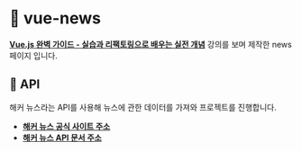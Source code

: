 # :page_with_curl: vue-news

**[Vue.js 완벽 가이드 - 실습과 리팩토링으로 배우는 실전 개념](https://www.inflearn.com/course/vue-js/dashboard)** 강의를 보며 제작한 news 페이지 입니다.





## :postbox: API

해커 뉴스라는 API를 사용해 뉴스에 관한 데이터를 가져와 프로젝트를 진행합니다.

- **[해커 뉴스 공식 사이트 주소](https://news.ycombinator.com/)**
- **[해커 뉴스 API 문서 주소](https://github.com/tastejs/hacker-news-pwas/blob/master/docs/api.md)**